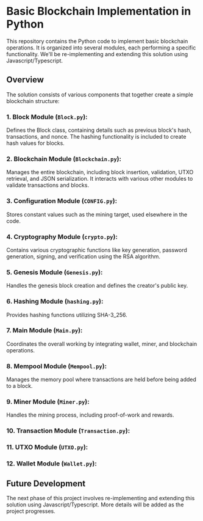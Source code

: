 #  Basic Blockchain Implementation in Python
This repository contains the Python code to implement basic blockchain operations. It is organized into several modules, each performing a specific functionality. We'll be re-implementing and extending this solution using Javascript/Typescript.

## Overview

The solution consists of various components that together create a simple blockchain structure:

### 1. **Block Module (`Block.py`)**:
Defines the Block class, containing details such as previous block's hash, transactions, and nonce. The hashing functionality is included to create hash values for blocks.

### 2. **Blockchain Module (`Blockchain.py`)**:
Manages the entire blockchain, including block insertion, validation, UTXO retrieval, and JSON serialization. It interacts with various other modules to validate transactions and blocks.

### 3. **Configuration Module (`CONFIG.py`)**:
Stores constant values such as the mining target, used elsewhere in the code.

### 4. **Cryptography Module (`crypto.py`)**:
Contains various cryptographic functions like key generation, password generation, signing, and verification using the RSA algorithm.

### 5. **Genesis Module (`Genesis.py`)**:
Handles the genesis block creation and defines the creator's public key.

### 6. **Hashing Module (`hashing.py`)**:
Provides hashing functions utilizing SHA-3_256.

### 7. **Main Module (`Main.py`)**:
Coordinates the overall working by integrating wallet, miner, and blockchain operations.

### 8. **Mempool Module (`Mempool.py`)**:
Manages the memory pool where transactions are held before being added to a block.

### 9. **Miner Module (`Miner.py`)**:
Handles the mining process, including proof-of-work and rewards.

### 10. **Transaction Module (`Transaction.py`)**:

### 11. **UTXO Module (`UTXO.py`)**:

### 12. **Wallet Module (`Wallet.py`)**:


## Future Development

The next phase of this project involves re-implementing and extending this solution using Javascript/Typescript. More details will be added as the project progresses.